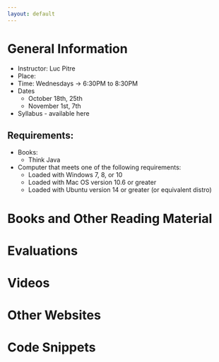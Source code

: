 ```yaml
---
layout: default
---
```


# General Information
- Instructor: Luc Pitre
- Place:
- Time: Wednesdays -> 6:30PM to 8:30PM
- Dates
    - October 18th, 25th
    - November 1st, 7th
- Syllabus - available here

## Requirements:
- Books:
    - Think Java
- Computer that meets one of the following requirements:
    - Loaded with Windows 7, 8, or 10
    - Loaded with Mac OS version 10.6 or greater
    - Loaded with Ubuntu version 14 or greater (or equivalent distro)

# Books and Other Reading Material


# Evaluations


# Videos


# Other Websites


# Code Snippets
